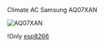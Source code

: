 Climate AC Samsung AQ07XAN

![AQ07XAN](https://user-images.githubusercontent.com/64173457/159790365-09974fe7-df24-4999-947b-34990eba39fb.jpg)

!Only [esp8266](only8266.txt)
